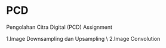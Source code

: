 # PCD
Pengolahan Citra Digital (PCD) Assignment

1.Image Downsampling dan Upsampling \\
2.Image Convolution
